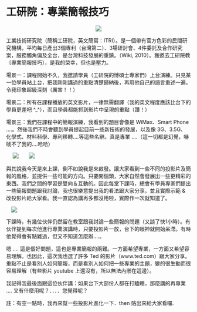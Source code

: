 # 工研院：專業簡報技巧 

<div style="clear: both; text-align: center;"></div>
<div style="clear: both; text-align: center;"><a href="http://2.bp.blogspot.com/-x__ZFr9VGDM/VhRdqayyXuI/AAAAAAAANT0/MdcLsJbDYh8/s1600/Itri_CEL_A.gif" style="margin-left: 1em; margin-right: 1em;"><img border="0" src="http://2.bp.blogspot.com/-x__ZFr9VGDM/VhRdqayyXuI/AAAAAAAANT0/MdcLsJbDYh8/s1600/Itri_CEL_A.gif"/></a></div>
<p>工業技術研究院（簡稱工研院，英文簡寫：ITRI）。是一個帶有官方色彩的民間研究機構，平均每日產出3個專利（台灣第二）、3場研討會、4件委託及合作研究案，服務觸角偏及全台，是台灣科技發展的重鎮。（Wiki, 2010）。獲邀去工研院教〔專業簡報技巧〕，是我的榮幸，但也是壓力。</p>
<p>場景一：課程開始不久，我邀請學員（工研院的博碩士專家們）上台演練。只見某一位學員站上台，把我剛剛講過的重點清楚歸納後，再用他自己的語言重述一遍。令我印象超級深刻（厲害！！）<a name="more"></a></p>
<p>場景二：所有在課程播放的英文影片，一律無需翻譯（我的英文程度應該比台下的學員更差吧 ^_^），而且學員都能抓到影片中呈現的重點（讚！）</p>
<p>場景三：我們在課程中的簡報演練，我看到的題目會像是 WiMax、Smart Phone ….。然後我們不時會聽到學員提起目前一些新技術的發展，以及像 3G、3.5G、化學式、材料科學、專利移轉….等這些名辭。真是專業 ….（這一切都是幻覺，嚇唬不了我的….哈哈）</p>
<p> <a href="http://3.bp.blogspot.com/-n1sMYoGUHcA/VhRdqMqWzcI/AAAAAAAANT4/aljTTKNmARI/s1600/IMG_4135_thumb.jpg" style="margin-left: 1em; margin-right: 1em; text-align: center;"><img border="0" src="http://3.bp.blogspot.com/-n1sMYoGUHcA/VhRdqMqWzcI/AAAAAAAANT4/aljTTKNmARI/s1600/IMG_4135_thumb.jpg"/></a><a href="http://3.bp.blogspot.com/-nFxkurtDUKE/VhRdpxh39oI/AAAAAAAANTs/pVOosnbnl4c/s1600/IMG_4175_thumb.jpg" style="margin-left: 1em; margin-right: 1em; text-align: center;"><img border="0" src="http://3.bp.blogspot.com/-nFxkurtDUKE/VhRdpxh39oI/AAAAAAAANTs/pVOosnbnl4c/s1600/IMG_4175_thumb.jpg"/></a></p>
<p>與其說我今天是來上課，倒不如說我是來啟發。讓大家看到一些不同的投影片及簡報的風格，並提供一些可能的方向。只要開個頭，大家自然會發展出一些更精彩的東西。我們之間的學習是雙向＆互動的。因此每堂下課時，總會有學員專家們提出一些簡報問題跟我討論，我也很樂意提出我的看法跟大家分享，並且實際示範 &amp; 改投影片給大家看。我一直認為講再多都沒用啦，實際作一次就知道了。</p>
<p><a href="http://2.bp.blogspot.com/-JFVlZVJtvGc/VhRdp3BWOwI/AAAAAAAANTo/0zcvLt9QBsU/s1600/IMG_4120_thumb.jpg" style="margin-left: 1em; margin-right: 1em; text-align: center;"><img border="0" src="http://2.bp.blogspot.com/-JFVlZVJtvGc/VhRdp3BWOwI/AAAAAAAANTo/0zcvLt9QBsU/s1600/IMG_4120_thumb.jpg"/></a></p>
<p>下課時，有幾位伙伴仍然留在教室跟我討論一些簡報的問題（又談了快1小時）。有伙伴提到每次他進行專業演講時，只要投影片一放，台下的眼神就開始呆滯。有時他覺得會有點難過，但又不知道怎麼辦….。</p>
<p>嗯 …. 這是個好問題，這也是專業簡報的兩難。一方面希望專業，一方面又希望容易理解。也因此，這次我也選了許多 Ted 的影片（www.ted.com）跟大家分享。重點不止是看別人如何簡報，而是看別人如何把一些專業的主題，變的很生動而很容易理解（有些影片 youtube 上還沒有，所以無法內嵌在這邊）。</p>
<p>我記得我最後面跟這位伙伴講：如果台下大部份人都在打瞌睡，那麼講的再專業 …. 又有什麼用呢？．．．．您覺得呢？</p>
<p>註：有空一點時，我再來幫一些投影片進化一下．then 貼出來給大家看囉.</p>